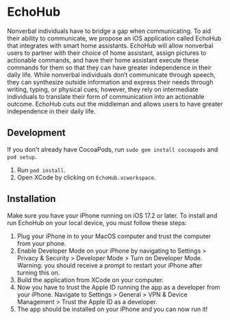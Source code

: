 # EchoHub

Nonverbal individuals have to bridge a gap when communicating. To aid their ability to communicate, we propose an iOS application called EchoHub that integrates with smart home assistants. EchoHub will allow nonverbal users to partner with their choice of home assistant, assign pictures to actionable commands, and have their home assistant execute these commands for them so that they can have greater independence in their daily life. While nonverbal individuals don’t communicate through speech, they can synthesize outside information and express their needs through writing, typing, or physical cues; however, they rely on intermediate individuals to translate their form of communication into an actionable outcome. EchoHub cuts out the middleman and allows users to have greater independence in their daily life.

## Development

If you don't already have CocoaPods, run `sudo gem install cocoapods` and `pod setup`.

1. Run `pod install`.
2. Open XCode by clicking on `EchoHub.xcworkspace`.

## Installation

Make sure you have your iPhone running on iOS 17.2 or later. To install and run EchoHub on your local device, you must follow these steps:

1. Plug your iPhone in to your MacOS computer and trust the computer from your phone.
2. Enable Developer Mode on your iPhone by navigating to Settings > Privacy & Security > Developer Mode > Turn on Developer Mode. Warning: you should receive a prompt to restart your iPhone after turning this on.
3. Build the application from XCode on your computer.
4. Now you have to trust the Apple ID running the app as a developer from your iPhone. Navigate to Settings > General > VPN & Device Management > Trust the Apple ID as a developer.
5. The app should be installed on your iPhone and you can now run it!

<!-- TODO: add instructions for installing the application -->